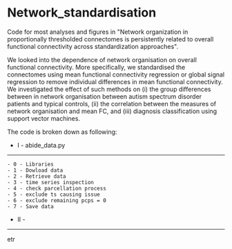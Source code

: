 # Network_standardisation 

Code for most analyses and figures in "Network organization in proportionally thresholded connectomes is persistently related to overall functional connectivity across standardization approaches".

We looked into the dependence of network organisation on overall functional connectivity. More specifically, we standardised the connectomes using mean functional connectivity regression or global signal regression to remove individual differences in mean functional connectivity. We investigated the effect of such methods on (i) the group differences between in network organisation between autism spectrum disorder patients and typical controls, (ii) the correlation between the measures of network organisation and mean FC, and (iii) diagnosis classification using support vector machines. 

The code is broken down as following:

- I - abide_data.py
--------------------------------------
    - 0 - Libraries
    - 1 - Dowload data 
    - 2 - Retrieve data   
    - 3 - time series inspection  
    - 4 - check parcellation process 
    - 5 - exclude ts causing issue   
    - 6 - exclude remaining pcps = 0 
    - 7 - Save data 

- II - 
--------------------------------------

etr
